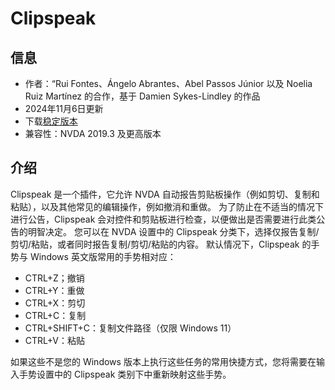 # Clipspeak


## 信息
* 作者：“Rui Fontes、Ángelo Abrantes、Abel Passos Júnior 以及 Noelia Ruiz Martínez 的合作，基于 Damien Sykes-Lindley 的作品
* 2024年11月6日更新
* 下载[稳定版本][1]
* 兼容性：NVDA 2019.3 及更高版本


## 介绍
Clipspeak 是一个插件，它允许 NVDA 自动报告剪贴板操作（例如剪切、复制和粘贴），以及其他常见的编辑操作，例如撤消和重做。
为了防止在不适当的情况下进行公告，Clipspeak 会对控件和剪贴板进行检查，以便做出是否需要进行此类公告的明智决定。
您可以在 NVDA 设置中的 Clipspeak 分类下，选择仅报告复制/剪切/粘贴，或者同时报告复制/剪切/粘贴的内容。
默认情况下，Clipspeak 的手势与 Windows 英文版常用的手势相对应：
* CTRL+Z；撤销
* CTRL+Y：重做
* CTRL+X：剪切
* CTRL+C：复制
* CTRL+SHIFT+C：复制文件路径（仅限 Windows 11）
* CTRL+V：粘贴

如果这些不是您的 Windows 版本上执行这些任务的常用快捷方式，您将需要在输入手势设置中的 Clipspeak 类别下中重新映射这些手势。


[1]: https://github.com/ruifontes/clipspeak/releases/download/2025.06.13/clipspeak-2024.06.11.nvda-addon

